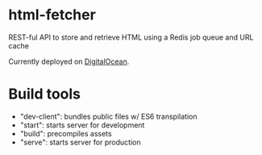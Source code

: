# html-fetcher
REST-ful API to store and retrieve HTML using a Redis job queue and URL cache

Currently deployed on [DigitalOcean](http://159.203.234.212:8000/).

# Build tools
- "dev-client": bundles public files w/ ES6 transpilation 
- "start": starts server for development
- "build": precompiles assets
- "serve": starts server for production
